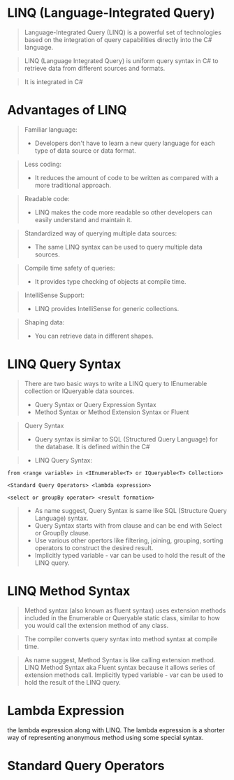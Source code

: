 # LINQ (Language-Integrated Query)

> Language-Integrated Query (LINQ) is a powerful set of technologies based on the integration of query capabilities directly into the C# language.

> LINQ (Language Integrated Query) is uniform query syntax in C# to retrieve data from different sources and formats.

> It is integrated in C#

# Advantages of LINQ

> Familiar language: 
>* Developers don't have to learn a new query language for each type of data source or data format.

> Less coding: 
>* It reduces the amount of code to be written as compared with a more traditional approach.

> Readable code: 
>* LINQ makes the code more readable so other developers can easily understand and maintain it.

> Standardized way of querying multiple data sources: 
>* The same LINQ syntax can be used to query multiple data sources.

> Compile time safety of queries: 
>* It provides type checking of objects at compile time.

> IntelliSense Support: 
>* LINQ provides IntelliSense for generic collections.

> Shaping data: 
>* You can retrieve data in different shapes.

# LINQ Query Syntax

> There are two basic ways to write a LINQ query to IEnumerable collection or IQueryable data sources.
>* Query Syntax or Query Expression Syntax
>* Method Syntax or Method Extension Syntax or Fluent

> Query Syntax
>* Query syntax is similar to SQL (Structured Query Language) for the database. It is defined within the C#

>* LINQ Query Syntax:
```
from <range variable> in <IEnumerable<T> or IQueryable<T> Collection>

<Standard Query Operators> <lambda expression>

<select or groupBy operator> <result formation>
```
>* As name suggest, Query Syntax is same like SQL (Structure Query Language) syntax.
>* Query Syntax starts with from clause and can be end with Select or GroupBy clause.
>* Use various other opertors like filtering, joining, grouping, sorting operators to construct the desired result.
>* Implicitly typed variable - var can be used to hold the result of the LINQ query.

# LINQ Method Syntax

> Method syntax (also known as fluent syntax) uses extension methods included in the Enumerable or Queryable static class, similar to how you would call the extension method of any class.

> The compiler converts query syntax into method syntax at compile time.

> As name suggest, Method Syntax is like calling extension method.
> LINQ Method Syntax aka Fluent syntax because it allows series of extension methods call.
> Implicitly typed variable - var can be used to hold the result of the LINQ query.

# Lambda Expression

the lambda expression along with LINQ. The lambda expression is a shorter way of representing anonymous method using some special syntax.

# Standard Query Operators

